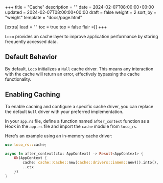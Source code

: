 +++
title = "Cache"
description = ""
date = 2024-02-07T08:00:00+00:00
updated = 2024-02-07T08:00:00+00:00
draft = false
weight = 2
sort_by = "weight"
template = "docs/page.html"

[extra]
lead = ""
toc = true
top = false
flair =[]
+++

`Loco` provides an cache layer to improve application performance by storing frequently accessed data.

## Default Behavior

By default, `Loco` initializes a `Null` cache driver. This means any interaction with the cache will return an error, effectively bypassing the cache functionality. 

## Enabling Caching

To enable caching and configure a specific cache driver, you can replace the default `Null` driver with your preferred implementation.

In your `app.rs` file, define a function named `after_context` function as a Hook in the `app.rs` file and import the `cache` module from `loco_rs`. 

Here's an example using an in-memory cache driver:

```rust
use loco_rs::cache;

async fn after_context(ctx: AppContext) -> Result<AppContext> {
    Ok(AppContext {
        cache: cache::Cache::new(cache::drivers::inmem::new()).into(),
        ..ctx
    })
}
```
